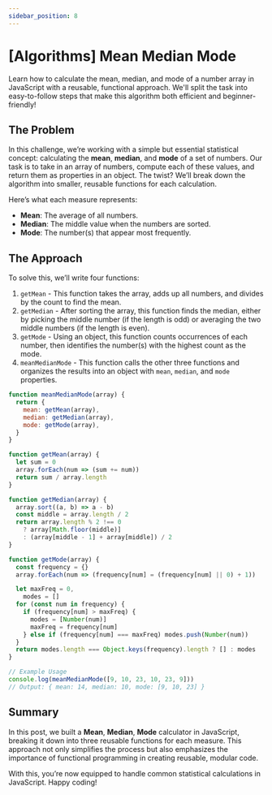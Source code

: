 ```yaml
---
sidebar_position: 8
---
```


# [Algorithms] Mean Median Mode

Learn how to calculate the mean, median, and mode of a number array in JavaScript with a reusable, functional approach. We'll split the task into easy-to-follow steps that make this algorithm both efficient and beginner-friendly!

## The Problem

In this challenge, we’re working with a simple but essential statistical concept: calculating the **mean**, **median**, and **mode** of a set of numbers. Our task is to take in an array of numbers, compute each of these values, and return them as properties in an object. The twist? We’ll break down the algorithm into smaller, reusable functions for each calculation.

Here’s what each measure represents:

- **Mean**: The average of all numbers.
- **Median**: The middle value when the numbers are sorted.
- **Mode**: The number(s) that appear most frequently.

## The Approach

To solve this, we’ll write four functions:

1. `getMean` - This function takes the array, adds up all numbers, and divides by the count to find the mean.
2. `getMedian` - After sorting the array, this function finds the median, either by picking the middle number (if the length is odd) or averaging the two middle numbers (if the length is even).
3. `getMode` - Using an object, this function counts occurrences of each number, then identifies the number(s) with the highest count as the mode.
4. `meanMedianMode` - This function calls the other three functions and organizes the results into an object with `mean`, `median`, and `mode` properties.

```javascript
function meanMedianMode(array) {
  return {
    mean: getMean(array),
    median: getMedian(array),
    mode: getMode(array),
  }
}

function getMean(array) {
  let sum = 0
  array.forEach(num => (sum += num))
  return sum / array.length
}

function getMedian(array) {
  array.sort((a, b) => a - b)
  const middle = array.length / 2
  return array.length % 2 !== 0
    ? array[Math.floor(middle)]
    : (array[middle - 1] + array[middle]) / 2
}

function getMode(array) {
  const frequency = {}
  array.forEach(num => (frequency[num] = (frequency[num] || 0) + 1))

  let maxFreq = 0,
    modes = []
  for (const num in frequency) {
    if (frequency[num] > maxFreq) {
      modes = [Number(num)]
      maxFreq = frequency[num]
    } else if (frequency[num] === maxFreq) modes.push(Number(num))
  }
  return modes.length === Object.keys(frequency).length ? [] : modes
}

// Example Usage
console.log(meanMedianMode([9, 10, 23, 10, 23, 9]))
// Output: { mean: 14, median: 10, mode: [9, 10, 23] }
```

## Summary

In this post, we built a **Mean**, **Median**, **Mode** calculator in JavaScript, breaking it down into three reusable functions for each measure. This approach not only simplifies the process but also emphasizes the importance of functional programming in creating reusable, modular code.

With this, you’re now equipped to handle common statistical calculations in JavaScript. Happy coding!
